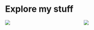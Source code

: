 # Explore my stuff

<div style="display:grid; grid-wrap:wrap; grid-template-columns: 1fr 1fr; gap: 10px;">
<a href="https://github.com/williamowen65/GeographicPinMap?tab=readme-ov-file#geographic-pin-map"><img src="assets/geographicPinMap.gif" /> </a>
<a href="https://github.com/williamowen65/Book-Shop?tab=readme-ov-file#book-shop"><img src="assets/Book Registration (Windows Forms + SQL Server).gif" /> </a>
</div>


